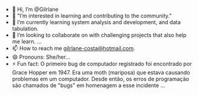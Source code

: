 - 👋 Hi, I’m @Gilrlane
- 👀 "I’m interested in learning and contributing to the community."
- 🌱 I’m currently learning system analysis and development, and data tabulation.
- 💞️ I’m looking to collaborate on with challenging projects that also help me learn. ...
- 📫 How to reach me gilrlane-costa@hotmail.com.
- 😄 Pronouns: She/her...
- ⚡ Fun fact:  O primeiro bug de computador registrado foi encontrado por Grace Hopper em 1947. Era uma moth (mariposa) que estava causando problemas em um computador. Desde então, os erros de programação são chamados de "bugs" em homenagem a esse incidente ...

<!---
Gilrlane/Gilrlane is a ✨ special ✨ repository because its `README.md` (this file) appears on your GitHub profile.
You can click the Preview link to take a look at your changes.
--->

